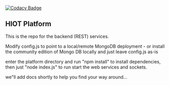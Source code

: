 [![Codacy Badge](https://api.codacy.com/project/badge/Grade/5105b8c9b64f40c8975e136322700cd7)](https://www.codacy.com/app/hiot-io/platform?utm_source=github.com&amp;utm_medium=referral&amp;utm_content=HIOTio/platform&amp;utm_campaign=Badge_Grade)
## HIOT Platform

This is the repo for the backend (REST) services.

Modify config.js to point to a local/remote MongoDB deployment - or install the community edition of Mongo DB locally and just leave config.js as-is

enter the platform directory and run "npm install" to install dependencies, then just "node index.js" to run start the web services and sockets.

we"ll add docs shortly to help you find your way around...